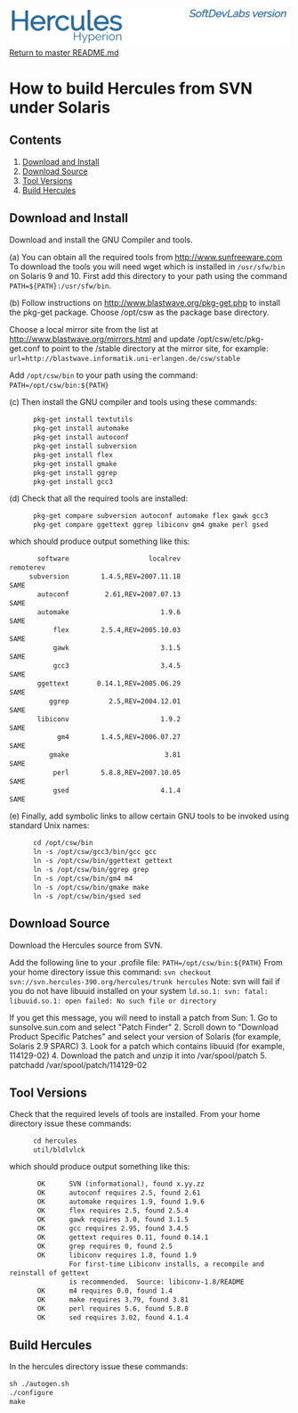 ![test image](images/image_header_herculeshyperionSDL.png)
[Return to master README.md](../README.md)

# How to build Hercules from SVN under Solaris
## Contents
1. [Download and Install](#Download-and-Install)
2. [Download Source](#Download-Source)
3. [Tool Versions](#Tool-Versions)
4. [Build Hercules](#Build-Hercules)

## Download and Install
Download and install the GNU Compiler and tools.

(a) You can obtain all the required tools from http://www.sunfreeware.com
To download the tools you will need wget which is installed in `/usr/sfw/bin` on Solaris 9 and 10.
First add this directory to your path using the command `PATH=${PATH}:/usr/sfw/bin`.

(b) Follow instructions on http://www.blastwave.org/pkg-get.php to install the pkg-get package.
Choose /opt/csw as the package base directory.

Choose a local mirror site from the list at http://www.blastwave.org/mirrors.html and update /opt/csw/etc/pkg-get.conf to point to the /stable directory at the mirror site, for example:
`url=http://blastwave.informatik.uni-erlangen.de/csw/stable`

Add `/opt/csw/bin` to your path using the command: `PATH=/opt/csw/bin:${PATH}`

(c) Then install the GNU compiler and tools using these commands:
```
      pkg-get install textutils
      pkg-get install automake
      pkg-get install autoconf
      pkg-get install subversion
      pkg-get install flex
      pkg-get install gmake
      pkg-get install ggrep
      pkg-get install gcc3
```

(d) Check that all the required tools are installed:
```
      pkg-get compare subversion autoconf automake flex gawk gcc3
      pkg-get compare ggettext ggrep libiconv gm4 gmake perl gsed
```
which should produce output something like this:

```
       software                    localrev                   remoterev
     subversion        1.4.5,REV=2007.11.18                        SAME
       autoconf         2.61,REV=2007.07.13                        SAME
       automake                       1.9.6                        SAME
           flex        2.5.4,REV=2005.10.03                        SAME
           gawk                       3.1.5                        SAME
           gcc3                       3.4.5                        SAME
       ggettext       0.14.1,REV=2005.06.29                        SAME
          ggrep          2.5,REV=2004.12.01                        SAME
       libiconv                       1.9.2                        SAME
            gm4        1.4.5,REV=2006.07.27                        SAME
          gmake                        3.81                        SAME
           perl        5.8.8,REV=2007.10.05                        SAME
           gsed                       4.1.4                        SAME
```

(e) Finally, add symbolic links to allow certain GNU tools to be invoked using standard Unix names:

```
      cd /opt/csw/bin
      ln -s /opt/csw/gcc3/bin/gcc gcc
      ln -s /opt/csw/bin/ggettext gettext
      ln -s /opt/csw/bin/ggrep grep
      ln -s /opt/csw/bin/gm4 m4
      ln -s /opt/csw/bin/gmake make
      ln -s /opt/csw/bin/gsed sed
```

## Download Source
Download the Hercules source from SVN.

Add the following line to your .profile file: `PATH=/opt/csw/bin:${PATH}`
From your home directory issue this command: `svn checkout svn://svn.hercules-390.org/hercules/trunk hercules`
Note: svn will fail if you do not have libuuid installed on your system
    `ld.so.1: svn: fatal: libuuid.so.1: open failed: No such file or directory`

If you get this message, you will need to install a patch from Sun:
      1. Go to sunsolve.sun.com and select "Patch Finder"
      2. Scroll down to "Download Product Specific Patches" and select your version of Solaris (for example, Solaris 2.9 SPARC)
      3. Look for a patch which contains libuuid (for example, 114129-02)
      4. Download the patch and unzip it into /var/spool/patch
      5. patchadd /var/spool/patch/114129-02

## Tool Versions
Check that the required levels of tools are installed. From your home directory issue these commands:
```
      cd hercules
      util/bldlvlck
```
which should produce output something like this:
```
       OK      SVN (informational), found x.yy.zz
       OK      autoconf requires 2.5, found 2.61
       OK      automake requires 1.9, found 1.9.6
       OK      flex requires 2.5, found 2.5.4
       OK      gawk requires 3.0, found 3.1.5
       OK      gcc requires 2.95, found 3.4.5
       OK      gettext requires 0.11, found 0.14.1
       OK      grep requires 0, found 2.5
       OK      libiconv requires 1.8, found 1.9
               For first-time Libiconv installs, a recompile and reinstall of gettext
               is recommended.  Source: libiconv-1.8/README
       OK      m4 requires 0.0, found 1.4
       OK      make requires 3.79, found 3.81
       OK      perl requires 5.6, found 5.8.8
       OK      sed requires 3.02, found 4.1.4
```

## Build Hercules
In the hercules directory issue these commands:
```
sh ./autogen.sh
./configure
make
```
